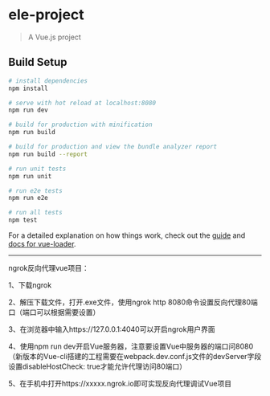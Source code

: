 # ele-project

> A Vue.js project

## Build Setup

``` bash
# install dependencies
npm install

# serve with hot reload at localhost:8080
npm run dev

# build for production with minification
npm run build

# build for production and view the bundle analyzer report
npm run build --report

# run unit tests
npm run unit

# run e2e tests
npm run e2e

# run all tests
npm test
```

For a detailed explanation on how things work, check out the [guide](http://vuejs-templates.github.io/webpack/) and [docs for vue-loader](http://vuejs.github.io/vue-loader).


****************************************************************************
ngrok反向代理vue项目：

1、下载ngrok

2、解压下载文件，打开.exe文件，使用ngrok http 8080命令设置反向代理80端口（端口可以根据需要设置）

3、在浏览器中输入https://127.0.0.1:4040可以开启ngrok用户界面

4、使用npm run dev开启Vue服务器，注意要设置Vue中服务器的端口问8080（新版本的Vue-cli搭建的工程需要在webpack.dev.conf.js文件的devServer字段设置disableHostCheck: true才能允许代理访问80端口）

5、在手机中打开https://xxxxx.ngrok.io即可实现反向代理调试Vue项目